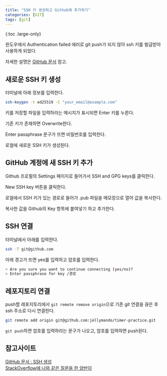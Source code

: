 ```yaml
---
title: "SSH 키 생성하고 Github에 추가하기"
categories: [GIT]
tags: [git]
---
```


{:toc .large-only}

윈도우에서 Authentication failed 에러로 git push가 되지 않아 ssh 키를 발급받아 사용하게 되었다.

자세한 설명은 [GitHub 문서](https://docs.github.com/en/authentication/connecting-to-github-with-ssh/about-ssh) 참고.

## 새로운 SSH 키 생성

터미널에 아래 정보를 입력한다.

```bash
ssh-keygen -t ed25519 -C "your_email@example.com"
```

키를 저장할 파일을 입력하라는 메시지가 표시되면 Enter 키를 누른다.

기존 키가 존재하면 Overwrite한다.

Enter passphrase 문구가 뜨면 비밀번호를 입력한다.

로컬에 새로운 SSH 키가 생성된다.

## GitHub 계정에 새 SSH 키 추가

Github 프로필의 Settings 페이지로 들어가서 SSH and GPG keys를 클릭한다.

New SSH key 버튼을 클릭한다.

로컬에서 SSH 키가 있는 경로로 들어가 .pub 파일을 메모장으로 열어 값을 복사한다.

복사한 값을 Github의 Key 항목에 붙여넣기 하고 추가한다.

## SSH 연결

터미널에서 아래를 입력한다.

```bash
ssh -T git@github.com
```

아래 경고가 뜨면 yes를 입력하고 암호를 입력한다.

```bash
> Are you sure you want to continue connecting (yes/no)?
> Enter passphrase for key /경로
```

## 레포지토리 연결

push할 레포지토리에서 `git remote remove origin`으로 기존 git 연결을 끊은 후 ssh 주소로 다시 연결한다.

```bash
git remote add origin git@github.com:jellymando/timer-practice.git
```

`git push`하면 암호를 입력하라는 문구가 나오고, 암호를 입력하면 push된다.

## 참고사이트

[GitHub 문서 : SSH 생성](https://docs.github.com/en/authentication/connecting-to-github-with-ssh/generating-a-new-ssh-key-and-adding-it-to-the-ssh-agent)<br/>
[StackOverflow에 나와 같은 질문을 한 양반이](https://stackoverflow.com/a/60768910)
